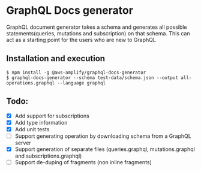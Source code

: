 # GraphQL Docs generator
GraphQL document generator takes a schema and generates all possible statements(queries, mutations and subscription) on that schema. This can act as a starting point for the users who are new to GraphQL

## Installation and execution
```
$ npm install -g @aws-amplify/graphql-docs-generator
$ graphql-docs-generator --schema test-data/schema.json --output all-operations.graphql --language graphql
``` 

## Todo:
- [x] Add support for subscriptions
- [x] Add type information
- [X] Add unit tests
- [ ] Support generating operation by downloading schema from a GraphQL server
- [x] Support generation of separate files (queries.graphql, mutations.graphql and subscriptions.graphql)
- [ ] Support de-duping of fragments (non inline fragments)
